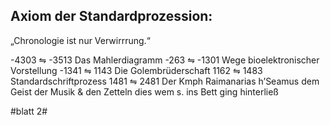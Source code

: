 ## Axiom der Standardprozession:
„Chronologie ist nur Verwirrrung.“

-4303 ⇋ -3513 Das Mahlerdiagramm
-263 ⇋ -1301 Wege bioelektronischer Vorstellung
-1341 ⇋ 1143 Die Golembrüderschaft
1162 ⇋ 1483 Standardschriftprozess
1481 ⇋ 2481 Der Kmph Raimanarias h’Seamus dem Geist der Musik & den Zetteln dies wem s. ins Bett ging hinterließ

#blatt 2#